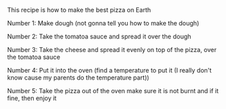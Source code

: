 This recipe is how to make the best pizza on Earth

Number 1: Make dough (not gonna tell you how to make the dough)

Number 2: Take the tomatoa sauce and spread it over the dough

Number 3: Take the cheese and spread it evenly on top of the pizza, over the tomatoa sauce

Number 4: Put it into the oven (find a temperature to put it (I really don't know cause my parents do the   temperature part))

Number 5: Take the pizza out of the oven make sure it is not burnt and if it fine, then enjoy it 